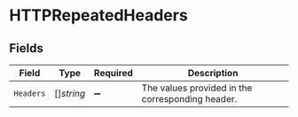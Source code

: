 # HTTPRepeatedHeaders


## Fields

| Field                                            | Type                                             | Required                                         | Description                                      |
| ------------------------------------------------ | ------------------------------------------------ | ------------------------------------------------ | ------------------------------------------------ |
| `Headers`                                        | []*string*                                       | :heavy_minus_sign:                               | The values provided in the corresponding header. |